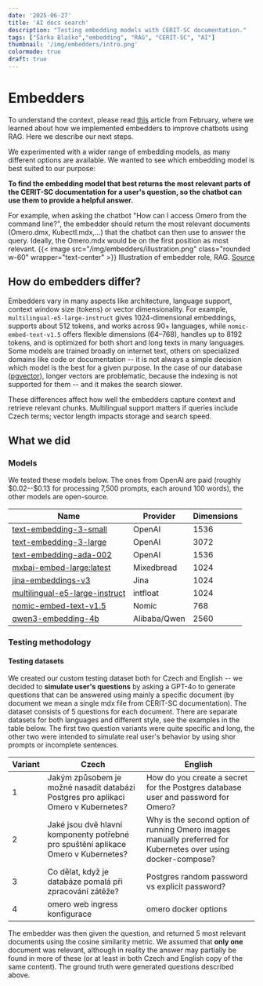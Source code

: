 ```yaml
---
date: '2025-06-27'
title: 'AI docs search'
description: "Testing embedding models with CERIT-SC documentation."
tags: ["Šárka Blaško","embedding", "RAG", "CERIT-SC", "AI"]
thumbnail: '/img/embedders/intro.png'
colormode: true
draft: true
---
```


# Embedders
To understand the context, please read [this](https://blog.cerit.io/blog/simple-rag/) article from February, where we learned about how we implemented embedders to improve chatbots using RAG. Here we describe our next steps.

We experimented with a wider range of embedding models, as many different options are available.
We wanted to see which embedding model is best suited to our purpose:

**To find the embedding model that best returns the most relevant parts of the CERIT-SC documentation for a user's question, so the chatbot can use them to provide a helpful answer.**

For example, when asking the chatbot "How can I access Omero from the command line?", the embedder should return the most relevant documents (Omero.dmx, Kubectl.mdx,...) that the chatbot can then use to answer the query. Ideally, the Omero.mdx would be on the first position as most relevant.
{{< image src="/img/embedders/illustration.png" class="rounded w-60" wrapper="text-center" >}}
Illustration of embedder role, RAG. [Source](https://www.clarifai.com/blog/what-is-rag-retrieval-augmented-generation)

## How do embedders differ?

Embedders vary in many aspects like architecture, language support, context window size (tokens) or vector dimensionality.  For example, `multilingual-e5-large-instruct` gives 1024-dimensional embeddings, supports about 512 tokens, and works across 90+ languages, while `nomic-embed-text-v1.5` offers flexible dimensions (64–768), handles up to 8192 tokens, and is optimized for both short and long texts in many languages. Some models are trained broadly on internet text, others on specialized domains like code or documentation -- it is not always a simple decision which model is the best for a given purpose.
In the case of our database ([pgvector](https://github.com/pgvector/pgvector?tab=readme-ov-file#indexing)), longer vectors are problematic, because the indexing is not supported for them -- and it makes the search slower.

These differences affect how well the embedders capture context and retrieve relevant chunks. Multilingual support matters if queries include Czech terms; vector length impacts storage and search speed.

## What we did
### Models
We tested these models below. The ones from OpenAI are paid (roughly &dollar;0.02--&dollar;0.13 for processing 7,500 prompts, each around 100 words), the other models are open-source.

| Name                                                                                  | Provider     | Dimensions |
|---------------------------------------------------------------------------------------|--------------|------------------|
| [text-embedding-3-small](https://platform.openai.com/docs/models/text-embedding-3-small) | OpenAI       | 1536   |
| [text-embedding-3-large](https://platform.openai.com/docs/models/text-embedding-3-large) | OpenAI       | 3072   |
| [text-embedding-ada-002](https://platform.openai.com/docs/models/text-embedding-ada-002) | OpenAI       | 1536  |
| [mxbai-embed-large:latest](https://huggingface.co/mixedbread-ai/mxbai-embed-large-v1)   | Mixedbread   | 1024   |
| [jina-embeddings-v3](https://jina.ai/news/jina-embeddings-v3-a-frontier-multilingual-embedding-model/) | Jina | 1024  |
| [multilingual-e5-large-instruct](https://huggingface.co/intfloat/multilingual-e5-large-instruct) | intfloat | 1024  |
| [nomic-embed-text-v1.5](https://www.nomic.ai/blog/posts/nomic-embed-text-v1)             | Nomic        | 768 |
| [qwen3-embedding-4b](https://deepinfra.com/Qwen/Qwen3-Embedding-4B)                       | Alibaba/Qwen | 2560  |

### Testing methodology

#### Testing datasets

We created our custom testing dataset both for Czech and English -- we decided to **simulate user's questions** by asking a GPT-4o to generate questions that can be answered using mainly a specific document (by document we mean a single mdx file from CERIT-SC documentation).
The dataset consists of 5 questions for each document. There are separate datasets for both languages and different style, see the examples in the table below. The first two question variants were quite specific and long, the other two were intended to simulate real user's behavior by using shor prompts or incomplete sentences.

| Variant | Czech | English |
|-------|-------|---------|
| 1     | Jakým způsobem je možné nasadit databázi Postgres pro aplikaci Omero v Kubernetes?      | How do you create a secret for the Postgres database user and password for Omero?        |
| 2     |  Jaké jsou dvě hlavní komponenty potřebné pro spuštění aplikace Omero v Kubernetes?     |   Why is the second option of running Omero images manually preferred for Kubernetes over using docker-compose?      |
| 3     | Co dělat, když je databáze pomalá při zpracování zátěže?      |  Postgres random password vs explicit password?       |
| 4     | omero web ingress konfigurace      |  omero docker options       |

The embedder was then given the question, and returned 5 most relevant documents using the cosine similarity metric. We assumed that **only one** document was relevant, although in reality the answer may partially be found in more of these (or at least in both Czech and English copy of the same content). The ground truth were generated questions described above.

